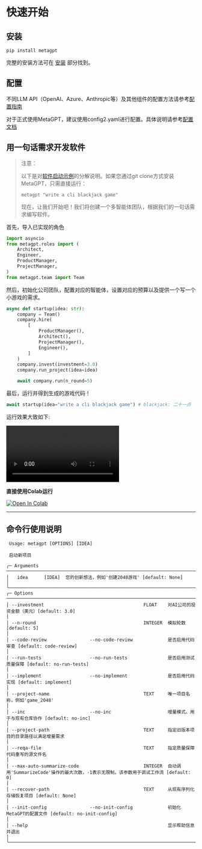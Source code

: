 # 快速开始

## 安装

```
pip install metagpt
```

完整的安装方法可在 [安装](./installation) 部分找到。

## 配置

不同LLM API（OpenAI、Azure、Anthropic等）及其他组件的配置方法请参考[配置指南](./configuration/llm_api_configuration.md)

对于正式使用MetaGPT，建议使用config2.yaml进行配置。具体说明请参考[配置文档](./configuration)

## 用一句话需求开发软件

> 注意：
>
> 以下是对[软件启动示例](https://github.com/geekan/MetaGPT/blob/main/metagpt/software_company.py)的分解说明。如果您通过git clone方式安装MetaGPT，只需直接运行：
>
> ```
> metagpt "write a cli blackjack game"
> ```
>
> 现在，让我们开始吧！我们将创建一个多智能体团队，根据我们的一句话需求编写软件。

首先，导入已实现的角色

```python
import asyncio
from metagpt.roles import (
    Architect,
    Engineer,
    ProductManager,
    ProjectManager,
)
from metagpt.team import Team
```

然后，初始化公司团队，配置对应的智能体，设置对应的预算以及提供一个写一个小游戏的需求。

```python
async def startup(idea: str):
    company = Team()
    company.hire(
        [
            ProductManager(),
            Architect(),
            ProjectManager(),
            Engineer(),
        ]
    )
    company.invest(investment=3.0)
    company.run_project(idea=idea)

    await company.run(n_round=5)
```

最后，运行并得到生成的游戏代码！

```python
await startup(idea="write a cli blackjack game") # blackjack: 二十一点
```

运行效果大致如下:

<video controls>
  <source src="https://user-images.githubusercontent.com/2707039/250054654-5e8c1062-8c35-440f-bb20-2b0320f8d27d.mp4" type="video/mp4">
</video>

<b>直接使用Colab运行</b>

[![Open In Colab](https://colab.research.google.com/assets/colab-badge.svg)](https://colab.research.google.com/drive/1xlReN7EIpKzgZO1If29-zsw7QNUUfEbx?usp=sharing)

---

## 命令行使用说明

```
 Usage: metagpt [OPTIONS] [IDEA]

 启动新项目

╭─ Arguments ────────────────────────────────────────────────────────────────────────────────────────────────────────────────────────────────────────────────────────────────────────────────────────────────────────────╮
│   idea      [IDEA]  您的创新想法，例如'创建2048游戏' [default: None]                                                                                                                                                     │
╰────────────────────────────────────────────────────────────────────────────────────────────────────────────────────────────────────────────────────────────────────────────────────────────────────────────────────────╯
╭─ Options ──────────────────────────────────────────────────────────────────────────────────────────────────────────────────────────────────────────────────────────────────────────────────────────────────────────────╮
│ --investment                                     FLOAT    对AI公司的投资金额（美元）[default: 3.0]                                                                                                                     │
│ --n-round                                        INTEGER  模拟轮数 [default: 5]                                                                                                                                        │
│ --code-review                --no-code-review             是否启用代码审查 [default: code-review]                                                                                                                      │
│ --run-tests                  --no-run-tests               是否启用测试质量保障 [default: no-run-tests]                                                                                                                 │
│ --implement                  --no-implement               是否启用代码实现 [default: implement]                                                                                                                       │
│ --project-name                                   TEXT     唯一项目名称，例如'game_2048'                                                                                                                               │
│ --inc                        --no-inc                     增量模式。用于与现有仓库协作 [default: no-inc]                                                                                                              │
│ --project-path                                   TEXT     指定旧版本项目的目录路径以满足增量需求                                                                                                                      │
│ --reqa-file                                      TEXT     指定质量保障代码重写的源文件名                                                                                                                              │
│ --max-auto-summarize-code                        INTEGER  自动调用'SummarizeCode'操作的最大次数，-1表示无限制。该参数用于调试工作流 [default: 0]                                                                      │
│ --recover-path                                   TEXT     从现有序列化存储恢复项目 [default: None]                                                                                                                    │
│ --init-config                --no-init-config             初始化MetaGPT的配置文件 [default: no-init-config]                                                                                                           │
│ --help                                                    显示帮助信息并退出                                                                                                                                          │
╰────────────────────────────────────────────────────────────────────────────────────────────────────────────────────────────────────────────────────────────────────────────────────────────────────────────────────────╯
```
